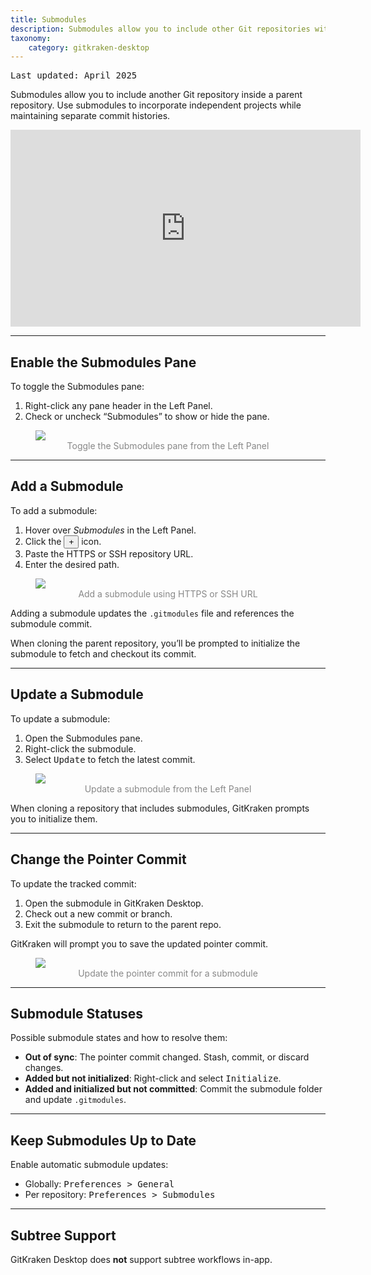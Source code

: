 ```yaml
---
title: Submodules
description: Submodules allow you to include other Git repositories within another Git repository. Work with submodules in GitKraken Desktop.
taxonomy:
    category: gitkraken-desktop
---
```

<kbd>Last updated: April 2025</kbd>

Submodules allow you to include another Git repository inside a parent repository. Use submodules to incorporate independent projects while maintaining separate commit histories.

<div class='embed-container embed-container--16-9'>
    <iframe width='560' height='315' src='https://www.youtube.com/embed/moC2KyxGb10?rel=0&vq=hd1080' frameborder='0' allowfullscreen></iframe>
</div>

***

## Enable the Submodules Pane

To toggle the Submodules pane:
1. Right-click any pane header in the Left Panel.
2. Check or uncheck “Submodules” to show or hide the pane.

<figure>
  <img src="/wp-content/uploads/toggle-panes-2025.png" srcset="/wp-content/uploads/toggle-panes-2025@2x.png" class="help-center-img img-bordered">
  <figcaption style="text-align:center; color:#888">Toggle the Submodules pane from the Left Panel</figcaption>
</figure>

***

## Add a Submodule

To add a submodule:
1. Hover over <em>Submodules</em> in the Left Panel.
2. Click the <button class='button button--success button--ui button--nolink'>+</button> icon.
3. Paste the HTTPS or SSH repository URL.
4. Enter the desired path.

<figure>
  <img src="/wp-content/uploads//add-submodule.png" srcset="/wp-content/uploads//add-submodule@2x.png" class="help-center-img img-bordered">
  <figcaption style="text-align:center; color:#888">Add a submodule using HTTPS or SSH URL</figcaption>
</figure>

Adding a submodule updates the `.gitmodules` file and references the submodule commit.

When cloning the parent repository, you’ll be prompted to initialize the submodule to fetch and checkout its commit.

***

## Update a Submodule

To update a submodule:
1. Open the Submodules pane.
2. Right-click the submodule.
3. Select <kbd>Update</kbd> to fetch the latest commit.

<figure>
  <img src="/wp-content/uploads//update-submodule.png" srcset="/wp-content/uploads//update-submodule@2x.png" class="help-center-img img-bordered">
  <figcaption style="text-align:center; color:#888">Update a submodule from the Left Panel</figcaption>
</figure>

When cloning a repository that includes submodules, GitKraken prompts you to initialize them.

***

## Change the Pointer Commit

To update the tracked commit:
1. Open the submodule in GitKraken Desktop.
2. Check out a new commit or branch.
3. Exit the submodule to return to the parent repo.

GitKraken will prompt you to save the updated pointer commit.

<figure>
  <img src="/wp-content/uploads//submodule-commit.png" srcset="/wp-content/uploads//submodule-commit@2x.png" class="help-center-img img-bordered">
  <figcaption style="text-align:center; color:#888">Update the pointer commit for a submodule</figcaption>
</figure>

***

## Submodule Statuses

Possible submodule states and how to resolve them:

- **Out of sync**: The pointer commit changed. Stash, commit, or discard changes.
- **Added but not initialized**: Right-click and select <kbd>Initialize</kbd>.
- **Added and initialized but not committed**: Commit the submodule folder and update `.gitmodules`.

***

## Keep Submodules Up to Date

Enable automatic submodule updates:
- Globally: <kbd>Preferences > General</kbd>
- Per repository: <kbd>Preferences > Submodules</kbd>

***

## Subtree Support

GitKraken Desktop does **not** support subtree workflows in-app.
